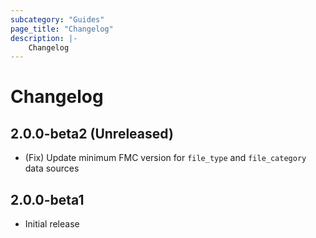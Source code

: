 ```yaml
---
subcategory: "Guides"
page_title: "Changelog"
description: |-
    Changelog
---
```


# Changelog

## 2.0.0-beta2 (Unreleased)

- (Fix) Update minimum FMC version for `file_type` and `file_category` data sources

## 2.0.0-beta1

- Initial release

